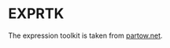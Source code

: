 # EXPRTK

The expression toolkit is taken from [partow.net](http://www.partow.net/programming/exprtk/index.html).
